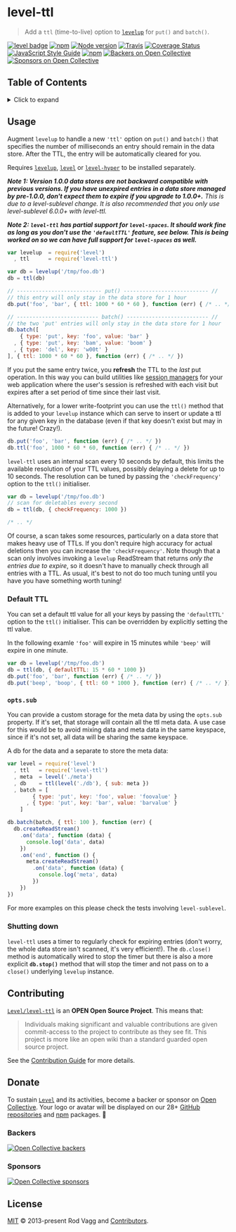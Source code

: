 # level-ttl

> Add a `ttl` (time-to-live) option to [`levelup`][levelup] for `put()` and `batch()`.

[![level badge][level-badge]](https://github.com/Level/awesome)
[![npm](https://img.shields.io/npm/v/level-ttl.svg?label=&logo=npm)](https://www.npmjs.com/package/level-ttl)
[![Node version](https://img.shields.io/node/v/level-ttl.svg)](https://www.npmjs.com/package/level-ttl)
[![Travis](https://img.shields.io/travis/com/Level/level-ttl.svg?logo=travis&label=)](https://travis-ci.com/Level/level-ttl)
[![Coverage Status](https://coveralls.io/repos/github/Level/level-ttl/badge.svg)](https://coveralls.io/github/Level/level-ttl)
[![JavaScript Style Guide](https://img.shields.io/badge/code_style-standard-brightgreen.svg)](https://standardjs.com)
[![npm](https://img.shields.io/npm/dm/level-ttl.svg?label=dl)](https://www.npmjs.com/package/level-ttl)
[![Backers on Open Collective](https://opencollective.com/level/backers/badge.svg?color=orange)](#backers)
[![Sponsors on Open Collective](https://opencollective.com/level/sponsors/badge.svg?color=orange)](#sponsors)

## Table of Contents

<details><summary>Click to expand</summary>

- [Usage](#usage)
- [Contributing](#contributing)
- [Donate](#donate)
- [License](#license)

</details>

## Usage

Augment `levelup` to handle a new `'ttl'` option on `put()` and `batch()` that specifies the number of milliseconds an entry should remain in the data store. After the TTL, the entry will be automatically cleared for you.

Requires [`levelup`][levelup], [`level`][level] or [`level-hyper`][level-hyper] to be installed separately.

**_Note 1: Version 1.0.0 data stores are not backward compatible with previous versions. If you have unexpired entries in a data store managed by pre-1.0.0, don't expect them to expire if you upgrade to 1.0.0+._** _This is due to a level-sublevel change. It is also recommended that you only use level-sublevel 6.0.0+ with level-ttl._

**_Note 2: `level-ttl` has partial support for `level-spaces`. It should work fine as long as you don't use the `'defaultTTL'` feature, see below. This is being worked on so we can have full support for `level-spaces` as well._**

```js
var levelup  = require('level')
  , ttl      = require('level-ttl')

var db = levelup('/tmp/foo.db')
db = ttl(db)

// --------------------------- put() --------------------------- //
// this entry will only stay in the data store for 1 hour
db.put('foo', 'bar', { ttl: 1000 * 60 * 60 }, function (err) { /* .. */ })

// -------------------------- batch() -------------------------- //
// the two 'put' entries will only stay in the data store for 1 hour
db.batch([
    { type: 'put', key: 'foo', value: 'bar' }
  , { type: 'put', key: 'bam', value: 'boom' }
  , { type: 'del', key: 'w00t' }
], { ttl: 1000 * 60 * 60 }, function (err) { /* .. */ })
```

If you put the same entry twice, you **refresh** the TTL to the _last_ put operation. In this way you can build utilities like [session managers](https://github.com/rvagg/node-level-session/) for your web application where the user's session is refreshed with each visit but expires after a set period of time since their last visit.

Alternatively, for a lower write-footprint you can use the `ttl()` method that is added to your `levelup` instance which can serve to insert or update a ttl for any given key in the database (even if that key doesn't exist but may in the future! Crazy!).

```js
db.put('foo', 'bar', function (err) { /* .. */ })
db.ttl('foo', 1000 * 60 * 60, function (err) { /* .. */ })
```

`level-ttl` uses an internal scan every 10 seconds by default, this limits the available resolution of your TTL values, possibly delaying a delete for up to 10 seconds. The resolution can be tuned by passing the `'checkFrequency'` option to the `ttl()` initialiser.

```js
var db = levelup('/tmp/foo.db')
// scan for deletables every second
db = ttl(db, { checkFrequency: 1000 })

/* .. */
```

Of course, a scan takes some resources, particularly on a data store that makes heavy use of TTLs. If you don't require high accuracy for actual deletions then you can increase the `'checkFrequency'`. Note though that a scan only involves invoking a `levelup` ReadStream that returns _only the entries due to expire_, so it doesn't have to manually check through all entries with a TTL. As usual, it's best to not do too much tuning until you have you have something worth tuning!

### Default TTL

You can set a default ttl value for all your keys by passing the `'defaultTTL'` option to the `ttl()` initialiser. This can be overridden by explicitly setting the ttl value.

In the following examle `'foo'` will expire in 15 minutes while `'beep'` will expire in one minute.

```js
var db = levelup('/tmp/foo.db')
db = ttl(db, { defaultTTL: 15 * 60 * 1000 })
db.put('foo', 'bar', function (err) { /* .. */ })
db.put('beep', 'boop', { ttl: 60 * 1000 }, function (err) { /* .. */ })
```

### `opts.sub`

You can provide a custom storage for the meta data by using the `opts.sub` property. If it's set, that storage will contain all the ttl meta data. A use case for this would be to avoid mixing data and meta data in the same keyspace, since if it's not set, all data will be sharing the same keyspace.

A db for the data and a separate to store the meta data:

```js
var level = require('level')
  , ttl   = require('level-ttl')
  , meta  = level('./meta')
  , db    = ttl(level('./db'), { sub: meta })
  , batch = [
        { type: 'put', key: 'foo', value: 'foovalue' }
      , { type: 'put', key: 'bar', value: 'barvalue' }
    ]

db.batch(batch, { ttl: 100 }, function (err) {
  db.createReadStream()
    .on('data', function (data) {
      console.log('data', data)
    })
    .on('end', function () {
      meta.createReadStream()
        .on('data', function (data) {
          console.log('meta', data)
        })
    })
})
```

For more examples on this please check the tests involving `level-sublevel`.

### Shutting down

`level-ttl` uses a timer to regularly check for expiring entries (don't worry, the whole data store isn't scanned, it's very efficient!). The `db.close()` method is automatically wired to stop the timer but there is also a more explicit <b><code>db.stop()</code></b> method that will stop the timer and not pass on to a `close()` underlying `levelup` instance.

## Contributing

[`Level/level-ttl`](https://github.com/Level/level-ttl) is an **OPEN Open Source Project**. This means that:

> Individuals making significant and valuable contributions are given commit-access to the project to contribute as they see fit. This project is more like an open wiki than a standard guarded open source project.

See the [Contribution Guide](https://github.com/Level/community/blob/master/CONTRIBUTING.md) for more details.

## Donate

To sustain [`Level`](https://github.com/Level) and its activities, become a backer or sponsor on [Open Collective](https://opencollective.com/level). Your logo or avatar will be displayed on our 28+ [GitHub repositories](https://github.com/Level) and [npm](https://www.npmjs.com/) packages. 💖

### Backers

[![Open Collective backers](https://opencollective.com/level/backers.svg?width=890)](https://opencollective.com/level)

### Sponsors

[![Open Collective sponsors](https://opencollective.com/level/sponsors.svg?width=890)](https://opencollective.com/level)

## License

[MIT](LICENSE.md) © 2013-present Rod Vagg and [Contributors](CONTRIBUTORS.md).

[level-badge]: https://leveljs.org/img/badge.svg

[levelup]: https://github.com/Level/levelup

[level]: https://github.com/Level/level

[level-hyper]: https://github.com/Level/level-hyper
